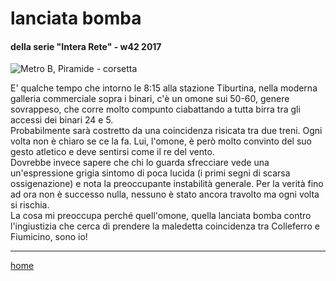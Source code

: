 # lanciata bomba  

#### della serie "Intera Rete" - w42 2017  
![](https://drive.google.com/uc?id=1JoCYtdgS_xu0B6NLsE0d5XQcp0sDgtTk "Metro B, Piramide - corsetta")  
<!--- interarete001.png --->  

E' qualche tempo che intorno le 8:15 alla stazione Tiburtina, nella moderna galleria commerciale sopra i binari, c'è un omone sui 50-60, genere sovrappeso,  che corre molto compunto ciabattando a tutta birra tra gli accessi dei binari 24 e 5.  
Probabilmente sarà costretto da una coincidenza risicata tra due treni. Ogni volta non è chiaro se ce la fa. Lui, l'omone, è però molto convinto del suo gesto atletico e deve sentirsi come il re del vento.   
Dovrebbe invece sapere che chi lo guarda sfrecciare vede una un'espressione grigia sintomo di poca lucida (i primi segni di scarsa ossigenazione) e nota la preoccupante instabilità generale. Per la verità fino ad ora non è successo nulla, nessuno è stato ancora travolto ma ogni volta si rischia.  
La cosa mi preoccupa perché quell'omone, quella lanciata bomba contro l'ingiustizia che cerca di prendere la maledetta coincidenza tra Colleferro e Fiumicino, sono io!  

---  
[home](/interarete.md) 